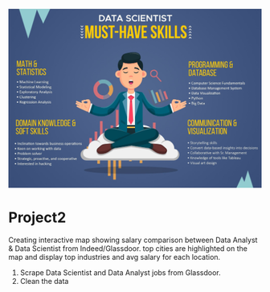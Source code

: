 ![Data Science](images/data-scientist-musthave-skills.jpg)
# Project2

Creating interactive map showing salary comparison between Data Analyst & Data Scientist from Indeed/Glassdoor. top cities are highlighted on the map and display top industries and avg salary for each location.

1) Scrape Data Scientist and Data Analyst jobs from Glassdoor. 
2) Clean the data
